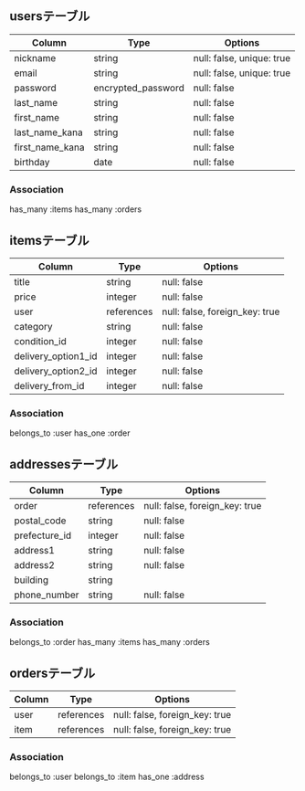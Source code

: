    ## usersテーブル
| Column         | Type               | Options                         |
| -------------- | -----------------  | ------------------------------- |
| nickname       | string             | null: false, unique: true       |
| email          | string             | null: false, unique: true       |
| password       | encrypted_password | null: false                     |
| last_name      | string             | null: false                     |
| first_name     | string             | null: false                     |
| last_name_kana | string             | null: false                     |
| first_name_kana| string             | null: false                     |
| birthday       | date               | null: false                     |

### Association
has_many :items
has_many :orders

   
   ## itemsテーブル
| Column             | Type       | Options                         |
| ------------------ | ---------- | ------------------------------- |
| title              | string     | null: false                     |
| price              | integer    | null: false                     |
| user               | references | null: false, foreign_key: true  |
| category           | string     | null: false                     |
| condition_id       | integer    | null: false                     |
|delivery_option1_id | integer    | null: false                     |
|delivery_option2_id | integer    | null: false                     |
| delivery_from_id   | integer    | null: false                     |

### Association
belongs_to :user
has_one :order

   
   ## addressesテーブル
| Column         | Type           | Options                         |
| -------------- | -------------- | ------------------------------- |
| order          | references     | null: false, foreign_key: true  |
| postal_code    | string         | null: false                     |
| prefecture_id  | integer        | null: false                     |
| address1       | string         | null: false                     |
| address2       | string         | null: false                     |
| building       | string         |                                 |
| phone_number   | string         | null: false                     |

### Association
belongs_to :order
has_many :items
has_many :orders

   
   ## ordersテーブル
| Column         | Type       | Options                         |
| -------------- | ---------- | ------------------------------- |
| user           | references | null: false, foreign_key: true  |
| item           | references | null: false, foreign_key: true  |

### Association
belongs_to :user
belongs_to :item
has_one    :address




